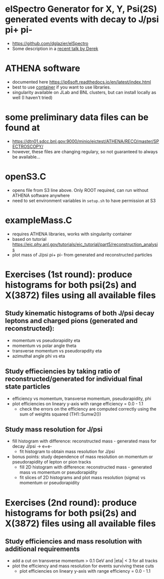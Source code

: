 # elSpectro Generator for X, Y, Psi(2S) generated events with decay to J/psi pi+ pi-
* https://github.com/dglazier/elSpectro
* Some description in a [recent talk by Derek](https://indico.bnl.gov/event/11669/contributions/50919/attachments/36099/59218/PSQatEICJuly21Glazier.pdf)

# ATHENA software 
* documented here https://ip6soft.readthedocs.io/en/latest/index.html
* best to use [container](https://ip6soft.readthedocs.io/en/latest/overview/containers.html) if you want to use libraries.
* singularity available on JLab and BNL clusters, but can install locally as well (I haven't tried)

# some preliminary data files can be found at
* https://dtn01.sdcc.bnl.gov:9000/minio/eictest/ATHENA/RECO/master/SPECTROSCOPY/
* however, these files are changing regulary, so not guaranteed to always be available...

# openS3.C 
* opens file from S3 line above. Only ROOT required, can run without ATHENA software anywhere
* need to set environment variables in `setup.sh` to have permission at S3

# exampleMass.C 
* requires ATHENA libraries, works with singularity container
* based on tutorial 
https://eic.phy.anl.gov/tutorials/eic_tutorial/part5/reconstruction_analysis
* plot mass of J/psi pi+ pi- from generated and reconstructed particles

# Exercises (1st round): produce histograms for both psi(2s) and X(3872) files using all available files
## Study kinematic histograms of both J/psi decay leptons and charged pions (generated and reconstructed):
* momentum vs pseudorapidity eta
* momentum vs polar angle theta
* transverse momentum vs pseudorapdity eta
* azimuthal angle phi vs eta
## Study effieciencies by taking ratio of reconstructed/generated for individual final state particles
* efficiency vs momentum, transverse momentum, pseudorapidity, phi
* plot efficiencies on lineary y-axis with range efficiency = 0.0 - 1.1
  * check the errors on the efficiency are computed correctly using the sum of weights squared (TH1::Sumw2())
## Study mass resolution for J/psi
* fill histogram with difference: reconstructed mass - generated mass for decay J/psi -> e+e-
  * fit histogram to obtain mass resolution for J/psi
* bonus points: study dependence of mass resolution on momentum or pseudorapidity of lepton or pion tracks
  * fill 2D histogram with difference: reconstructed mass - generated mass vs momentum or pseudorapidity
  * fit slices of 2D histograms and plot mass resolution (sigma) vs momentum or pseudorapidity

# Exercises (2nd round): produce histograms for both psi(2s) and X(3872) files using all available files
## Study efficiencies and mass resolution with additional requirements
* add a cut on transverse momentum > 0.1 GeV and |eta| < 3 for all tracks
* plot the efficiency and mass resolution for events surviving these cuts
  * plot efficiencies on lineary y-axis with range efficiency = 0.0 - 1.1
